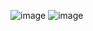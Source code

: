 ![image](https://github.com/FekherSelem/P2M/assets/118611415/8bce92e6-72ad-4c71-a3df-fdc72517d9f2)
![image](https://github.com/FekherSelem/P2M/assets/118611415/c08c61cf-d456-4673-a90b-15f26eee74df)


